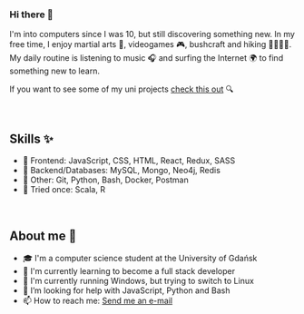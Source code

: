 <h3> Hi there 👋 </h3>

I'm into computers since I was 10, but still discovering something new. In my free time, I enjoy martial arts 🥋, videogames 🎮, bushcraft and hiking 🌲⛺🔥🌳. My daily routine is listening to music 🎧 and surfing the Internet 🌍 to find something new to learn.

If you want to see some of my uni projects [check this out](https://github.com/Azalurg-Uni-Projects) 🔍

</br>

## Skills ✨

- 📱 Frontend: JavaScript, CSS, HTML, React, Redux, SASS
- 🔌 Backend/Databases: MySQL, Mongo, Neo4j, Redis  
- 🐍 Other: Git, Python, Bash, Docker, Postman
- 🔬 Tried once: Scala, R

</br>

## About me 📝

- 🎓 I'm a computer science student at the University of Gdańsk
- 🌱 I'm currently learning to become a full stack developer
- 🔭 I'm currently running Windows, but trying to switch to Linux
- 🤝 I’m looking for help with JavaScript, Python and Bash
- 📫 How to reach me: [Send me an e-mail](mailto:patryk31415@gmail.com)
